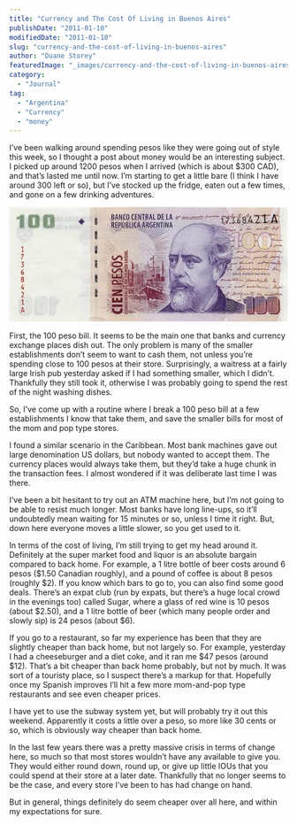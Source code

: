 ```yaml
---
title: "Currency and The Cost Of Living in Buenos Aires"
publishDate: "2011-01-10"
modifiedDate: "2011-01-10"
slug: "currency-and-the-cost-of-living-in-buenos-aires"
author: "Duane Storey"
featuredImage: "_images/currency-and-the-cost-of-living-in-buenos-aires-featured.jpg"
category:
  - "Journal"
tag:
  - "Argentina"
  - "Currency"
  - "money"
---
```


I’ve been walking around spending pesos like they were going out of style this week, so I thought a post about money would be an interesting subject. I picked up around 1200 pesos when I arrived (which is about $300 CAD), and that’s lasted me until now. I’m starting to get a little bare (I think I have around 300 left or so), but I’ve stocked up the fridge, eaten out a few times, and gone on a few drinking adventures.

[![](_images/currency-and-the-cost-of-living-in-buenos-aires-1.jpg "Argentine Peso")](_images/currency-and-the-cost-of-living-in-buenos-aires-1.jpg)

First, the 100 peso bill. It seems to be the main one that banks and currency exchange places dish out. The only problem is many of the smaller establishments don’t seem to want to cash them, not unless you’re spending close to 100 pesos at their store. Surprisingly, a waitress at a fairly large Irish pub yesterday asked if I had something smaller, which I didn’t. Thankfully they still took it, otherwise I was probably going to spend the rest of the night washing dishes.

So, I’ve come up with a routine where I break a 100 peso bill at a few establishments I know that take them, and save the smaller bills for most of the mom and pop type stores.

I found a similar scenario in the Caribbean. Most bank machines gave out large denomination US dollars, but nobody wanted to accept them. The currency places would always take them, but they’d take a huge chunk in the transaction fees. I almost wondered if it was deliberate last time I was there.

I’ve been a bit hesitant to try out an ATM machine here, but I’m not going to be able to resist much longer. Most banks have long line-ups, so it’ll undoubtedly mean waiting for 15 minutes or so, unless I time it right. But, down here everyone moves a little slower, so you get used to it.

In terms of the cost of living, I’m still trying to get my head around it. Definitely at the super market food and liquor is an absolute bargain compared to back home. For example, a 1 litre bottle of beer costs around 6 pesos ($1.50 Canadian roughly), and a pound of coffee is about 8 pesos (roughly $2). If you know which bars to go to, you can also find some good deals. There’s an expat club (run by expats, but there’s a huge local crowd in the evenings too) called Sugar, where a glass of red wine is 10 pesos (about $2.50), and a 1 litre bottle of beer (which many people order and slowly sip) is 24 pesos (about $6).

If you go to a restaurant, so far my experience has been that they are slightly cheaper than back home, but not largely so. For example, yesterday I had a cheeseburger and a diet coke, and it ran me $47 pesos (around $12). That’s a bit cheaper than back home probably, but not by much. It was sort of a touristy place, so I suspect there’s a markup for that. Hopefully once my Spanish improves I’ll hit a few more mom-and-pop type restaurants and see even cheaper prices.

I have yet to use the subway system yet, but will probably try it out this weekend. Apparently it costs a little over a peso, so more like 30 cents or so, which is obviously way cheaper than back home.

In the last few years there was a pretty massive crisis in terms of change here, so much so that most stores wouldn’t have any available to give you. They would either round down, round up, or give up little IOUs that you could spend at their store at a later date. Thankfully that no longer seems to be the case, and every store I’ve been to has had change on hand.

But in general, things definitely do seem cheaper over all here, and within my expectations for sure.